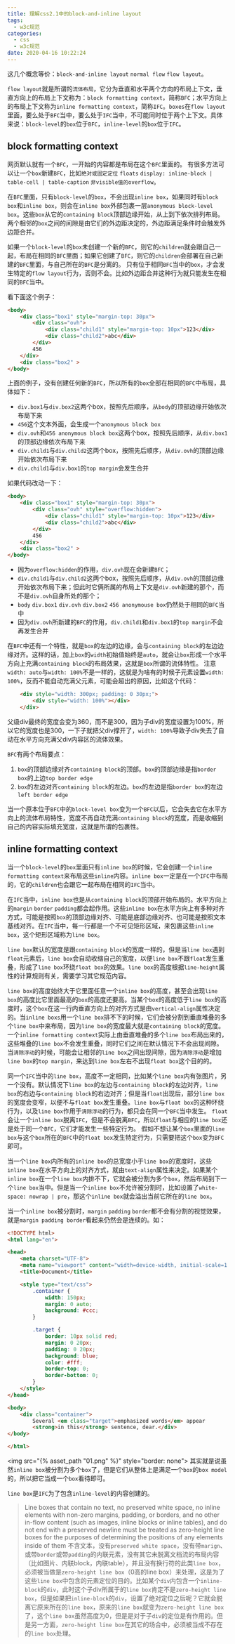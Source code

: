 ```yaml
---
title: 理解css2.1中的block-and-inline layout
tags:
  - w3c规范
categories:
  - css
  - w3c规范
date: 2020-04-16 10:22:24
---
```



这几个概念等价：`block-and-inline layout` `normal flow` `flow layout`。

<!-- more -->
`flow layout`就是所谓的`流体布局`，它分为垂直和水平两个方向的布局上下文，垂直方向上的布局上下文称为：`block formatting context`，简称`BFC`；水平方向上的布局上下文称为`inline formatting context`，简称`IFC`。`boxes`在`flow layout`里面，要么处于`BFC`当中，要么处于`IFC`当中，不可能同时位于两个上下文。具体来说：`block-level`的`box`位于`BFC`，`inline-level`的`box`位于`IFC`。

## block formatting context
网页默认就有一个`BFC`，一开始的内容都是布局在这个`BFC`里面的。 有很多方法可以让一个`box`新建`BFC`，比如`绝对或固定定位` `floats` `display: inline-block | table-cell | table-caption` `非visible值的overflow`。

在`BFC`里面，只有`block-level`的`box`，不会出现`inline box`，如果同时有`block box`和`inline box`，则会在`inline box`外部包裹一层`anonymous block-level box`。这些`box`从它的`containing block`顶部边缘开始，从上到下依次排列布局。两个相邻的`box`之间的间隙是由它们的外边距决定的，外边距满足条件时会触发外边距合并。

如果一个`block-level`的`box`未创建一个新的`BFC`，则它的`children`就会跟自己一起，布局在相同的`BFC`里面；如果它创建了`BFC`，则它的`children`会部署在自己新建的`BFC`里面，与自己所在的`BFC`是分离的。 只有位于相同`BFC`当中的`box`，才会发生特定的`flow layout`行为，否则不会。比如外边距合并这种行为就只能发生在相同的`BFC`当中。

看下面这个例子：
```html
<body>
    <div class="box1" style="margin-top: 30px">
        <div class="ovh">
            <div class="child1" style="margin-top: 10px">123</div>
            <div class="child2">abc</div>
        </div>
        456
    </div>
    <div class="box2" >
</body>
```
上面的例子，没有创建任何新的`BFC`，所以所有的`box`全部在相同的`BFC`中布局，具体如下：
* `div.box1`与`div.box2`这两个box，按照先后顺序，从`body`的顶部边缘开始依次布局下来
* `456`这个文本外面，会生成一个`anonymous block box`
* `div.ovh`和`456 anonymous block box`这两个box，按照先后顺序，从`div.box1`的顶部边缘依次布局下来
* `div.child1`与`div.child2`这两个box，按照先后顺序，从`div.ovh`的顶部边缘开始依次布局下来
* `div.child1`与`div.box1`的`top margin`会发生合并

如果代码改动一下：
```html
<body>
    <div class="box1" style="margin-top: 30px">
        <div class="ovh" style="overflow:hidden">
            <div class="child1" style="margin-top: 10px">123</div>
            <div class="child2">abc</div>
        </div>
        456
    </div>
    <div class="box2" >
</body>
```
* 因为`overflow:hidden`的作用，`div.ovh`现在会新建`BFC`；
* `div.child1`与`div.child2`这两个box，按照先后顺序，从`div.ovh`的顶部边缘开始依次布局下来；但此时它俩所属的布局上下文是`div.ovh`新建的那个，而不是`div.ovh`自身所处的那个；
* `body` `div.box1` `div.ovh` `div.box2` `456 anonymouse box`仍然处于相同的`BFC`当中
* 因为`div.ovh`所新建的`BFC`的作用，`div.child1`和`div.box1`的`top margin`不会再发生合并

在`BFC`中还有一个特性，就是`box`的左边的边缘，会与`containing block`的左边边缘对齐。这样的话，加上`box`的`width`初始值始终是`auto`，就会让`box`形成一个水平方向上充满`containing block`的布局效果，这就是`box`所谓的流体特性。 注意`width: auto`与`width: 100%`不是一样的，这就是为啥有的时候子元素设置`width: 100%`，反而不能自动充满父元素，可能会超出的原因，比如这个代码：
```html
    <div style="width: 300px; padding: 0 30px;">
        <div style="width: 100%"></div>
    </div>
```
父级div最终的宽度会变为360，而不是300，因为子div的宽度设置为100%，所以它的宽度也是300，一下子就把父div撑开了，`width: 100%`导致子div失去了自动在水平方向充满父div内容区的流体效果。

`BFC`有两个布局要点：
1. `box`的顶部边缘对齐`containing block`的顶部。`box`的顶部边缘是指`border box`的上边`top border edge`
2. `box`的左边对齐`containing block`的左边。`box`的左边是指`border box`的左边`left border edge`

当一个原本位于`BFC`中的`block-level box`变为一个`BFC`以后，它会失去它在水平方向上的流体布局特性，宽度不再自动充满`containing block`的宽度，而是收缩到自己的内容实际填充宽度，这就是所谓的包裹性。

## inline formatting context
当一个`block-level`的`box`里面只有`inline box`的时候，它会创建一个`inline formatting context`来布局这些`inline`内容。`inline box`一定是在一个`IFC`中布局的，它的`children`也会跟它一起布局在相同的`IFC`当中。

在`IFC`当中，`inline box`也是从`containing block`的顶部开始布局的。水平方向上的`margin` `border` `padding`都会起作用。这些`inline box`在水平方向上有多种对齐方式，可能是按照`box`的顶部边缘对齐、可能是底部边缘对齐、也可能是按照文本基线对齐。在`IFC`当中，每一行都是一个不可见矩形区域，来包裹这些`inline box`，这个矩形区域称为`line box`。

`line box`默认的宽度是跟`containing block`的宽度一样的，但是当`line box`遇到`float`元素后，`line box`会自动收缩自己的宽度，以便`line box`不跟`float`发生重叠，形成了`line box`环绕`float box`的效果。`line box`的高度根据`line-height`属性的计算规则有关，需要学习其它规范内容。

`line box`的高度始终大于它里面任意一个`inline box`的高度，甚至会出现`line box`的高度比它里面最高的`box`的高度还要高。当某个`box`的高度低于`line box`的高度时，这个`box`在这一行内垂直方向上的对齐方式是由`vertical-align`属性决定的。当`inline boxs`用一个`line box`排不下的时候，它们会被分割到垂直堆叠的多个`line box`中来布局，因为`line box`的宽度最大就是`containing block`的宽度。一个`inline formatting context`实际上由垂直堆叠的多个`line box`布局出来的，这些堆叠的`line box`不会发生重叠，同时它们之间在默认情况下不会出现间隙。当`清除浮动`的时候，可能会让相邻的`line box`之间出现间隙，因为`清除浮动`是增加`line box`的`top margin`，来达到`line box`左右不出现`float box`这个目的的。

同一个`IFC`当中的`line box`，高度不一定相同，比如某个`line box`内有张图片，另一个没有。默认情况下`line box`的左边与`containing block`的左边对齐，`line box`的右边与`containing block`的右边对齐；但是当`float`出现后，部分`line box`的宽度会变窄，以便不与`float box`发生重叠。`line box`与`float box`的这种环绕行为，以及`line box`作用于`清除浮动`的行为，都只会在同一个`BFC`当中发生。 `float`会让一个`inline box`脱离`IFC`，但是不会脱离`BFC`，所以`float`与相应的`line box`还是处于同一个`BFC`，它们才能发生一些特定行为。 假如不想让某个`box`里面的`line box`与这个`box`所在的`BFC`中的`float box`发生特定行为，只需要把这个`box`变为`BFC`即可。

当一个`line box`内所有的`inline box`的总宽度小于`line box`的宽度时，这些`inline box`在水平方向上的对齐方式，就由`text-align`属性来决定。如果某个`inline box`在一个`line box`内排不下，它就会被分割为多个`box`，然后布局到下一个`line box`当中。但是当一个`inline box`不允许被分割时，比如设置了`white-space: nowrap | pre`，那这个`inline box`就会溢出当前它所在的`line box`。

当一个`inline box`被分割时，`margin` `padding` `border`都不会有分割的视觉效果，就是`margin padding border`看起来仍然会是连续的。如：
```html
<!DOCTYPE html>
<html lang="en">

<head>
    <meta charset="UTF-8">
    <meta name="viewport" content="width=device-width, initial-scale=1.0">
    <title>Document</title>

    <style type="text/css">
        .container {
            width: 150px;
            margin: 0 auto;
            background: #ccc;
        }

        .target {
            border: 10px solid red;
            margin: 0 20px;
            padding: 0 20px;
            background: blue;
            color: #fff;
            border-top: 0;
            border-bottom: 0;
        }
    </style>
</head>

<body>
    <div class="container">
        Several <em class="target">emphasized words</em> appear
        <strong>in this</strong> sentence, dear.</div>
</body>

</html>
```
<img src="{% asset_path "01.png" %}" style="border: none">
其实就是说虽然`inline box`被分割为多个`box`了，但是它们从整体上是满足一个`box`的`box model`的，所以把它当成一个`box`看待即可。

`line box`是`IFC`为了包含`inline-level`的内容创建的。
> Line boxes that contain no text, no preserved white space, no inline elements with non-zero margins, padding, or borders, and no other in-flow content (such as images, inline blocks or inline tables), and do not end with a preserved newline must be treated as zero-height line boxes for the purposes of determining the positions of any elements inside of them
不含文本，没有`preserved white space`，没有带`marign`、或带`border`或带`padding`的内联元素，没有其它未脱离文档流的布局内容（比如图片、内联block，内联table），并且没有换行符的此类`line box`，必须被当做是`zero-height line box`（0高的line box）来处理，这是为了这些`line box`中包含的元素定位的目的。比如某个`div`内包含一个`inline-block`的`div`，此时这个子div所属于的`line box`肯定不是`zero-height line box`，但是如果把`inline-block`的`div`，设置了绝对定位之后呢？它就会脱离它原来所在的`line box`，原来的`line box`就变为`zero-height line box`了，这个`line box`虽然高度为0，但是是对于子`div`的定位是有作用的。但是另一方面，`zero-height line box`在其它的场合中，必须被当成不存在的`line box`处理。

